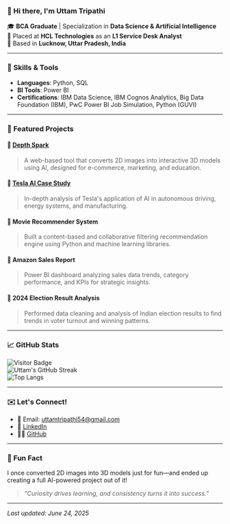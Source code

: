 ### 👋 Hi there, I'm Uttam Tripathi

🎓 **BCA Graduate** | Specialization in **Data Science & Artificial Intelligence**  
🏢 Placed at **HCL Technologies** as an **L1 Service Desk Analyst**  
📍 Based in **Lucknow, Uttar Pradesh, India**

---

### 🚀 Skills & Tools
- **Languages**: Python, SQL
- **BI Tools**: Power BI
- **Certifications**: IBM Data Science, IBM Cognos Analytics, Big Data Foundation (IBM), PwC Power BI Job Simulation, Python (GUVI)

---

### 💼 Featured Projects

#### 🔹 [Depth Spark](https://github.com/uttamtripathi54/Depth-Spark)
> A web-based tool that converts 2D images into interactive 3D models using AI, designed for e-commerce, marketing, and education.

#### 🔹 [Tesla AI Case Study](https://github.com/uttamtripathi54/Tesla-AI-Case-Study)
> In-depth analysis of Tesla's application of AI in autonomous driving, energy systems, and manufacturing.

#### 🔹 Movie Recommender System
> Built a content-based and collaborative filtering recommendation engine using Python and machine learning libraries.

#### 🔹 Amazon Sales Report
> Power BI dashboard analyzing sales data trends, category performance, and KPIs for strategic insights.

#### 🔹 2024 Election Result Analysis
> Performed data cleaning and analysis of Indian election results to find trends in voter turnout and winning patterns.

---

### 📈 GitHub Stats

![Visitor Badge](https://komarev.com/ghpvc/?username=uttamtripathi54&style=flat-square)  
![Uttam's GitHub Streak](https://streak-stats.demolab.com/?user=uttamtripathi54)  
![Top Langs](https://github-readme-stats.vercel.app/api/top-langs/?username=uttamtripathi54&layout=compact&theme=default)

---

### ✉️ Let's Connect!

- 📧 Email: uttamtripathi54@gmail.com  
- 💼 [LinkedIn](https://www.linkedin.com/in/uttam-tripathi-8421b2290)  
- 🧑‍💻 [GitHub](https://github.com/uttamtripathi54)

---

### 🌟 Fun Fact

I once converted 2D images into 3D models just for fun—and ended up creating a full AI-powered project out of it!

> _“Curiosity drives learning, and consistency turns it into success.”_

---

*Last updated: June 24, 2025*
